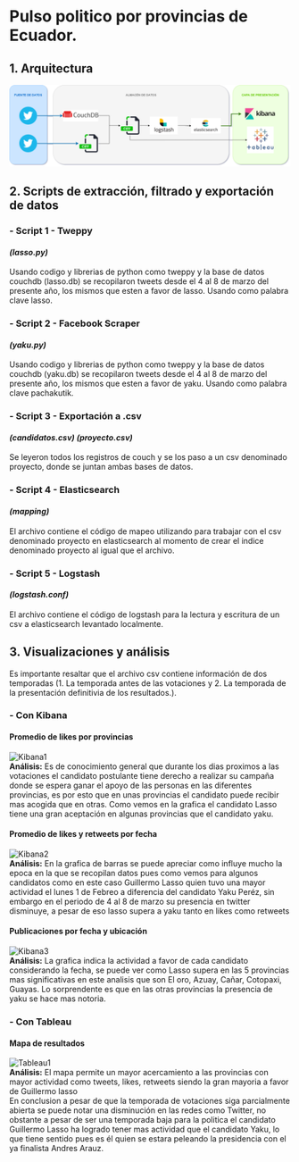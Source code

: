 # Pulso politico por provincias de Ecuador.
## 1. Arquitectura
![alt text](https://github.com/Eddy-Hipo/Proyecto-Final-Analisis/blob/main/2_PulsoPoliticoProvincias/DataLake_ProvinciasEC.png)
## 2. Scripts de extracción, filtrado y exportación de datos
### - Script 1 - Tweppy
#### _(lasso.py)_
Usando codigo y librerias de python como tweppy y la base de datos couchdb (lasso.db) se recopilaron tweets desde el 4 al 8 de marzo del presente año, los mismos que esten a favor de lasso. Usando como palabra clave lasso.
### - Script 2 - Facebook Scraper
#### _(yaku.py)_
Usando codigo y librerias de python como tweppy y la base de datos couchdb (yaku.db) se recopilaron tweets desde el 4 al 8 de marzo del presente año, los mismos que esten a favor de yaku. Usando como palabra clave pachakutik.
### - Script 3 - Exportación a .csv
#### _(candidatos.csv)_ _(proyecto.csv)_ 
Se leyeron todos los registros de couch y se los paso a un csv denominado proyecto, donde se juntan ambas bases de datos.
### - Script 4 - Elasticsearch
#### _(mapping)_ 
El archivo contiene el código de mapeo utilizando para trabajar con el csv denominado proyecto en elasticsearch al momento de crear el indice denominado proyecto al igual que el archivo.
### - Script 5 - Logstash
#### _(logstash.conf)_ 
El archivo contiene el código de logstash para la lectura y escritura de un csv a elasticsearch levantado localmente.
## 3. Visualizaciones y análisis
Es importante resaltar que el archivo csv contiene información de dos temporadas (1. La temporada antes de las votaciones y 2. La temporada de la presentación definitivia de los resultados.).
### - Con Kibana
#### Promedio de likes por provincias
![Kibana1](https://user-images.githubusercontent.com/66123679/111061340-dc2be580-8470-11eb-800c-9f5901bbb643.PNG)<br/>
**Análisis:** Es de conocimiento general que durante los dias proximos a las votaciones el candidato postulante tiene derecho a realizar su campaña donde se espera ganar el apoyo de las personas en las diferentes provincias, es por esto que en unas provincias el candidato puede recibir mas acogida que en otras. Como vemos en la grafica el candidato Lasso tiene una gran aceptación en algunas provincias que el candidato yaku. </br>
#### Promedio de likes y retweets por fecha
![Kibana2](https://user-images.githubusercontent.com/66123679/111061663-822c1f80-8472-11eb-83b6-a34f9806b3d8.PNG) <br/>
**Análisis:** En la grafica de barras se puede apreciar como influye mucho la epoca en la que se recopilan datos pues como vemos para algunos candidatos como en este caso Guillermo Lasso quien tuvo una mayor actividad el lunes 1 de Febreo a diferencia del candidato Yaku Peréz, sin embargo en el periodo de 4 al 8 de marzo su presencia en twitter disminuye, a pesar de eso lasso supera a yaku tanto en likes como retweets</br>
#### Publicaciones por fecha y ubicación
![Kibana3](https://user-images.githubusercontent.com/66123679/111061567-05994100-8472-11eb-99c0-dee49db4bfa7.PNG) <br/>
**Análisis:** La grafica indica la actividad a favor de cada candidato considerando la fecha, se puede ver como Lasso supera en las 5 provincias mas significativas en este analisis que son El oro, Azuay, Cañar, Cotopaxi, Guayas. Lo sorprendente es que en las otras provincias la presencia de yaku se hace mas notoria.</br>
### - Con Tableau
#### Mapa de resultados
 ![Tableau1](https://user-images.githubusercontent.com/66123679/111060511-696c3b80-846b-11eb-894d-3f7bb97aee07.PNG)<br/>
**Análisis:** El mapa permite un mayor acercamiento a las provincias con mayor actividad como tweets, likes, retweets siendo la gran mayoria a favor de Guillermo lasso  </br>
En conclusion a pesar de que la temporada de votaciones siga parcialmente abierta se puede notar una disminución en las redes como Twitter, no obstante a pesar de ser una temporada baja para la politica el candidato Guillermo Lasso ha logrado tener mas actividad que el candidato Yaku, lo que tiene sentido pues es él quien se estara peleando la presidencia con el ya finalista Andres Arauz.
